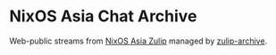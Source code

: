 # NixOS Asia Chat Archive

Web-public streams from [NixOS Asia Zulip](https://nixos.zulipchat.com/) managed by [zulip-archive](https://github.com/zulip/zulip-archive).
